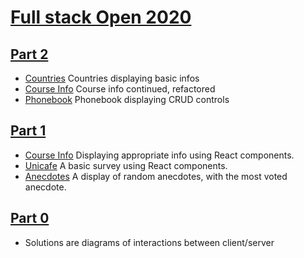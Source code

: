 # [Full stack Open 2020](https://fullstackopen.com/en)

## [Part 2](https://github.com/SonTrungTo/Fullstack-2020-Helsinki/tree/master/part2)
- [Countries](https://github.com/SonTrungTo/Fullstack-2020-Helsinki/tree/master/part2/countries) Countries displaying basic infos
- [Course Info](https://github.com/SonTrungTo/Fullstack-2020-Helsinki/tree/master/part2/courseinfo) Course info continued, refactored
- [Phonebook](https://github.com/SonTrungTo/Fullstack-2020-Helsinki/tree/master/part2/phonebook) Phonebook displaying CRUD controls

## [Part 1](https://github.com/SonTrungTo/Fullstack-2020-Helsinki/tree/master/part1)
- [Course Info](https://github.com/SonTrungTo/Fullstack-2020-Helsinki/tree/master/part1/courseinfo) Displaying appropriate info using React components.
- [Unicafe](https://github.com/SonTrungTo/Fullstack-2020-Helsinki/tree/master/part1/unicafe) A basic survey using React components.
- [Anecdotes](https://github.com/SonTrungTo/Fullstack-2020-Helsinki/tree/master/part1/anecdotes) A display of random anecdotes, with the most voted anecdote.

## [Part 0](https://github.com/SonTrungTo/Fullstack-2020-Helsinki/tree/master/part0)
- Solutions are diagrams of interactions between client/server